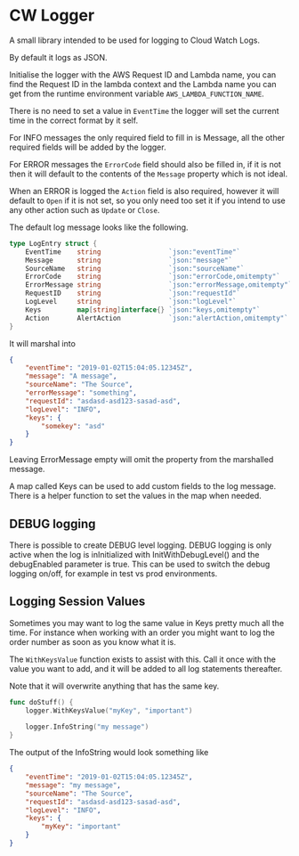 # CW Logger

A small library intended to be used for logging to Cloud Watch Logs. 

By default it logs as JSON. 

Initialise the logger with the AWS Request ID and Lambda name, you can find the Request ID in the lambda context and the Lambda name you can get from the runtime environment variable `AWS_LAMBDA_FUNCTION_NAME`.

There is no need to set a value in `EventTime` the logger will set the current time in the correct format by it self.

For INFO messages the only required field to fill in is Message, all the other required fields will be added by the logger.

For ERROR messages the `ErrorCode` field should also be filled in, if it is not then it will default to the contents of the `Message` property which is not ideal.

When an ERROR is logged the `Action` field is also required, however it will default to `Open` if it is not set, so you only need too set it if you intend to use any other action such as `Update` or `Close`.

The default log message looks like the following.

```go
type LogEntry struct {
	EventTime    string                 `json:"eventTime"`
	Message      string                 `json:"message"`
	SourceName   string                 `json:"sourceName"`
	ErrorCode    string                 `json:"errorCode,omitempty"`
	ErrorMessage string                 `json:"errorMessage,omitempty"`
	RequestID    string                 `json:"requestId"`
	LogLevel     string                 `json:"logLevel"`
	Keys         map[string]interface{} `json:"keys,omitempty"`
	Action       AlertAction            `json:"alertAction,omitempty"`
}
```

It will marshal into 
```json
{
    "eventTime": "2019-01-02T15:04:05.12345Z",
    "message": "A message",
    "sourceName": "The Source",
    "errorMessage": "something",
    "requestId": "asdasd-asd123-sasad-asd",
    "logLevel": "INFO",
    "keys": {
        "somekey": "asd"
    }
}
```

Leaving ErrorMessage empty will omit the property from the marshalled message.

A map called Keys can be used to add custom fields to the log message. 
There is a helper function to set the values in the map when needed.

## DEBUG logging
There is possible to create DEBUG level logging. DEBUG logging is only active when the log is inInitialized with InitWithDebugLevel() and the debugEnabled parameter is true. This can be used to switch the debug logging on/off, for example in test vs prod environments.

## Logging Session Values
Sometimes you may want to log the same value in Keys pretty much all the time. 
For instance when working with an order you might want to log the order number as soon as you know what it is.

The `WithKeysValue` function exists to assist with this. 
Call it once with the value you want to add, and it will be added to all log statements thereafter.

Note that it will overwrite anything that has the same key.

```go
func doStuff() {
	logger.WithKeysValue("myKey", "important")
	
	logger.InfoString("my message")
}
```
The output of the InfoString would look something like
```json
{
    "eventTime": "2019-01-02T15:04:05.12345Z",
    "message": "my message",
    "sourceName": "The Source",
    "requestId": "asdasd-asd123-sasad-asd",
    "logLevel": "INFO",
    "keys": {
        "myKey": "important"
    }
}
```